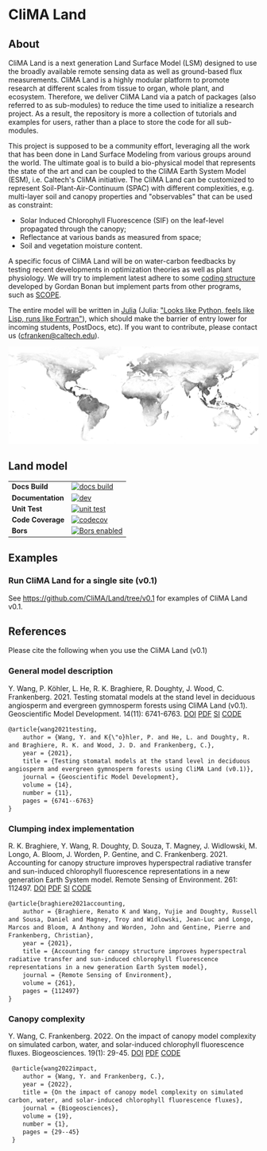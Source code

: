 # CliMA Land


## About

CliMA Land is a next generation Land Surface Model (LSM) designed to use the broadly available remote sensing data as well as ground-based flux measurements. CliMA Land is a highly modular platform to promote research at different scales from tissue to organ, whole plant, and ecosystem. Therefore, we deliver CliMA Land via a patch of packages (also referred to as sub-modules) to reduce the time used to initialize a research project. As a result, the repository is more a collection of tutorials and examples for users, rather than a place to store the code for all sub-modules.

This project is supposed to be a community effort, leveraging all the work that has been done in Land Surface Modeling from various groups around the world. The ultimate goal is to build a bio-physical model that represents the state of the art and can be coupled to the CliMA Earth System Model (ESM), i.e. Caltech's CliMA initiative. The CliMA Land can be customized to represent Soil-Plant-Air-Continuum (SPAC) with different complexities, e.g. multi-layer soil and canopy properties and "observables" that can be used as constraint:
- Solar Induced Chlorophyll Fluorescence (SIF) on the leaf-level propagated through the canopy;
- Reflectance at various bands as measured from space;
- Soil and vegetation moisture content.

A specific focus of CliMA Land will be on water-carbon feedbacks by testing recent developments in optimization theories as well as plant physiology. We will try to implement latest  adhere to some [coding structure](https://github.com/gbonan/CLM-ml_v0) developed by Gordan Bonan but implement parts from other programs, such as [SCOPE](https://github.com/Christiaanvandertol/SCOPE).

The entire model will be written in [Julia](https://docs.julialang.org/en/v1/) (Julia: ["Looks like Python, feels like Lisp, runs like Fortran"](https://www.youtube.com/watch?v=8h8rQyEpiZA&t=)), which should make the barrier of entry lower for incoming students, PostDocs, etc). If you want to contribute, please contact us (cfranken@caltech.edu).

![Fluorescence from Space](docs/src/assets/world_sif.jpg?raw=true "SIF from Space")


## Land model
|||
|:-------------------|:--------------------------------------------|
| **Docs Build**     | [![docs build][docs-bld-img]][docs-bld-url] |
| **Documentation**  | [![dev][docs-dev-img]][docs-dev-url]        |
| **Unit Test**      | [![unit test][st-img]][st-url]              |
| **Code Coverage**  | [![codecov][codecov-img]][codecov-url]      |
| **Bors**           | [![Bors enabled][bors-img]][bors-url]       |

[docs-bld-img]: https://github.com/CliMA/Land/workflows/Documentation/badge.svg
[docs-bld-url]: https://github.com/CliMA/Land/actions?query=workflow%3ADocumentation

[docs-dev-img]: https://img.shields.io/badge/docs-dev-blue.svg
[docs-dev-url]: https://CliMA.github.io/Land/dev/

[st-img]: https://github.com/CliMA/Land/workflows/JuliaStable/badge.svg?branch=main
[st-url]: https://github.com/CliMA/Land/actions?query=workflow%3AJuliaStable

[codecov-img]: https://codecov.io/gh/CliMA/Land/branch/main/graph/badge.svg
[codecov-url]: https://codecov.io/gh/CliMA/Land

[bors-img]: https://bors.tech/images/badge_small.svg
[bors-url]: https://app.bors.tech/repositories/24777


## Examples

### Run CliMA Land for a single site (v0.1)

See https://github.com/CliMA/Land/tree/v0.1 for examples of CliMA Land v0.1.


## References

Please cite the following when you use the CliMA Land (v0.1)

### General model description
Y. Wang, P. Köhler, L. He, R. K. Braghiere, R. Doughty, J. Wood, C. Frankenberg. 2021.
Testing stomatal models at the stand level in deciduous angiosperm and evergreen gymnosperm forests using CliMA Land (v0.1).
Geoscientific Model Development. 14(11): 6741-6763.
[DOI](https://doi.org/10.5194/gmd-14-6741-2021)
[PDF](https://github.com/Yujie-WANG/Published-Codes-Yujie-WANG/raw/master/publications/wang2021testing.pdf)
[SI](https://github.com/Yujie-WANG/Published-Codes-Yujie-WANG/raw/master/publications/wang2021testing-si.pdf)
[CODE](https://github.com/Yujie-WANG/Published-Codes-Yujie-WANG)

```
@article{wang2021testing,
    author = {Wang, Y. and K{\"o}hler, P. and He, L. and Doughty, R. and Braghiere, R. K. and Wood, J. D. and Frankenberg, C.},
    year = {2021},
    title = {Testing stomatal models at the stand level in deciduous angiosperm and evergreen gymnosperm forests using CliMA Land (v0.1)},
    journal = {Geoscientific Model Development},
    volume = {14},
    number = {11},
    pages = {6741--6763}
}
```

### Clumping index implementation
R. K. Braghiere, Y. Wang, R. Doughty, D. Souza, T. Magney, J. Widlowski, M. Longo, A. Bloom, J. Worden, P. Gentine, and C. Frankenberg. 2021.
Accounting for canopy structure improves hyperspectral radiative transfer and sun-induced chlorophyll fluorescence representations in a new generation Earth System model.
Remote Sensing of Environment. 261: 112497.
[DOI](https://doi.org/10.1016/j.rse.2021.112497)
[PDF](https://github.com/Yujie-WANG/Published-Codes-Yujie-WANG/raw/master/publications/braghiere2021accounting.pdf)
[SI](https://github.com/Yujie-WANG/Published-Codes-Yujie-WANG/raw/master/publications/braghiere2021accounting-si.pdf)
[CODE](https://github.com/Yujie-WANG/Published-Codes-Yujie-WANG)

```
@article{braghiere2021accounting,
    author = {Braghiere, Renato K and Wang, Yujie and Doughty, Russell and Sousa, Daniel and Magney, Troy and Widlowski, Jean-Luc and Longo, Marcos and Bloom, A Anthony and Worden, John and Gentine, Pierre and Frankenberg, Christian},
    year = {2021},
    title = {Accounting for canopy structure improves hyperspectral radiative transfer and sun-induced chlorophyll fluorescence representations in a new generation Earth System model},
    journal = {Remote Sensing of Environment},
    volume = {261},
    pages = {112497}
}
```

### Canopy complexity
Y. Wang, C. Frankenberg. 2022.
On the impact of canopy model complexity on simulated carbon, water, and solar-induced chlorophyll fluorescence fluxes.
Biogeosciences. 19(1): 29-45.
[DOI](https://doi.org/10.5194/bg-19-29-2022)
[PDF](https://github.com/Yujie-WANG/Published-Codes-Yujie-WANG/raw/master/publications/wang2022impact.pdf)
[CODE](https://github.com/Yujie-WANG/Published-Codes-Yujie-WANG)

```
 @article{wang2022impact,
 	author = {Wang, Y. and Frankenberg, C.},
 	year = {2022},
 	title = {On the impact of canopy model complexity on simulated carbon, water, and solar-induced chlorophyll fluorescence fluxes},
 	journal = {Biogeosciences},
 	volume = {19},
 	number = {1},
 	pages = {29--45}
 }
 ```
